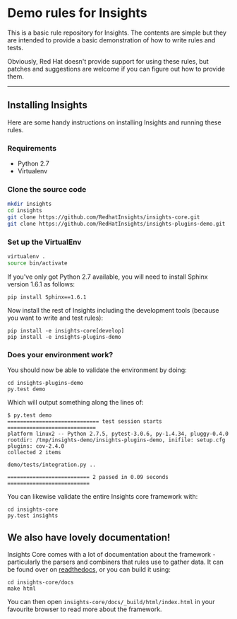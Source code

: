 # Demo rules for Insights

This is a basic rule repository for Insights.  The contents are simple but they
are intended to provide a basic demonstration of how to write rules and tests.

Obviously, Red Hat doesn't provide support for using these rules, but patches
and suggestions are welcome if you can figure out how to provide them.

---

## Installing Insights
Here are some handy instructions on installing Insights and running these
rules.

### Requirements

* Python 2.7
* Virtualenv

### Clone the source code
```bash
mkdir insights
cd insights
git clone https://github.com/RedhatInsights/insights-core.git
git clone https://github.com/RedHatInsights/insights-plugins-demo.git
```
### Set up the VirtualEnv

```bash
virtualenv .
source bin/activate
```

If you've only got Python 2.7 available, you will need to install Sphinx
version 1.6.1 as follows:

```
pip install Sphinx==1.6.1
```

Now install the rest of Insights including the development tools (because
you want to write and test rules):

```
pip install -e insights-core[develop]
pip install -e insights-plugins-demo
```

### Does your environment work?

You should now be able to validate the environment by doing:

```
cd insights-plugins-demo
py.test demo
```

Which will output something along the lines of:

```
$ py.test demo
============================= test session starts ============================
platform linux2 -- Python 2.7.5, pytest-3.0.6, py-1.4.34, pluggy-0.4.0
rootdir: /tmp/insights-demo/insights-plugins-demo, inifile: setup.cfg
plugins: cov-2.4.0
collected 2 items

demo/tests/integration.py ..

========================== 2 passed in 0.09 seconds ==========================
```

You can likewise validate the entire Insights core framework with:

```
cd insights-core
py.test insights
```

## We also have lovely documentation!

Insights Core comes with a lot of documentation about the framework -
particularly the parsers and combiners that rules use to gather data.  It can
be found over on [readthedocs](http://insights-core.readthedocs.io/en/latest/),
or you can build it using:

```
cd insights-core/docs
make html
```

You can then open ``insights-core/docs/_build/html/index.html`` in your
favourite browser to read more about the framework.
